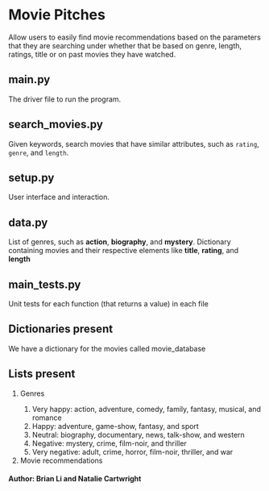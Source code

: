 # Movie Pitches

Allow users to easily find movie recommendations based on the parameters that they are searching under whether that be 
based on genre, length, ratings, title or on past movies they have watched. 

## main.py

The driver file to run the program.

## search_movies.py

Given keywords, search movies that have similar attributes, such as `rating`, `genre`, and `length`.

## setup.py

User interface and interaction.

## data.py

List of genres, such as **action**, **biography**, and **mystery**.
Dictionary containing movies and their respective elements like **title**, **rating**, and **length**

## main_tests.py

Unit tests for each function (that returns a value) in each file

## Dictionaries present

We have a dictionary for the movies called movie_database

## Lists present

<ol>
    <li>Genres</li>
        <ol>
            <li>Very happy: action, adventure, comedy, family, fantasy, musical, and romance</li>
            <li>Happy: adventure, game-show, fantasy, and sport</li>
            <li>Neutral: biography, documentary, news, talk-show, and western</li>
            <li>Negative: mystery, crime, film-noir, and thriller</li>
            <li>Very negative: adult, crime, horror, film-noir, thriller, and war</li>
        </ol>
    <li>Movie recommendations</li>
</ol>

#### Author: Brian Li and Natalie Cartwright
